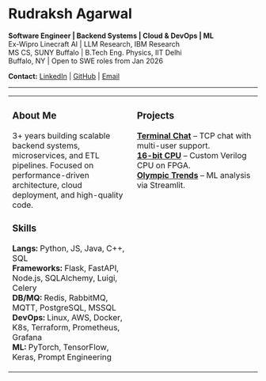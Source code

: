 # Rudraksh Agarwal

**Software Engineer | Backend Systems | Cloud & DevOps | ML**  
Ex-Wipro Linecraft AI | LLM Research, IBM Research  
MS CS, SUNY Buffalo | B.Tech Eng. Physics, IIT Delhi  
Buffalo, NY | Open to SWE roles from Jan 2026  

**Contact:** [LinkedIn](https://www.linkedin.com/in/rudraksh97/) | [GitHub](https://github.com/rudraksh97) | [Email](mailto:rudraksh.agarwal97@gmail.com)  

---

<table>
<tr>
<td width="50%" valign="top">

### About Me
3+ years building scalable backend systems, microservices, and ETL pipelines. Focused on performance-driven architecture, cloud deployment, and high-quality code.

### Skills
**Langs:** Python, JS, Java, C++, SQL  
**Frameworks:** Flask, FastAPI, Node.js, SQLAlchemy, Luigi, Celery  
**DB/MQ:** Redis, RabbitMQ, MQTT, PostgreSQL, MSSQL  
**DevOps:** Linux, AWS, Docker, K8s, Terraform, Prometheus, Grafana  
**ML:** PyTorch, TensorFlow, Keras, Prompt Engineering  

</td>
<td width="50%" valign="top">

### Projects
**[Terminal Chat](https://github.com/rudraksh97/terminal-chat-application)** – TCP chat with multi-user support.  
**[16-bit CPU](https://github.com/rudraksh97/16BitProcessor)** – Custom Verilog CPU on FPGA.  
**[Olympic Trends](https://olympics-trends.streamlit.app/)** – ML analysis via Streamlit.  

</td>
</tr>
</table>
